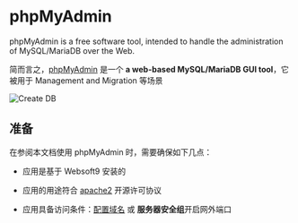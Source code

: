 # phpMyAdmin

phpMyAdmin is a free software tool, intended to handle the administration of MySQL/MariaDB over the Web. 

简而言之，[phpMyAdmin](https://www.phpmyadmin.net/) 是一个 **a web-based MySQL/MariaDB GUI tool**，它被用于 Management and Migration  等场景


![Create DB](https://libs.websoft9.com/Websoft9/DocsPicture/zh/mysql/phpmyadmin-adddb-websoft9.png)


## 准备

在参阅本文档使用 phpMyAdmin 时，需要确保如下几点：

- 应用是基于 Websoft9 安装的

- 应用的用途符合 [apache2](https://opensource.org/licenses/Apache-2.0) 开源许可协议

- 应用具备访问条件：[配置域名](./guide/appsetdomain) 或 **服务器安全组**开启网外端口